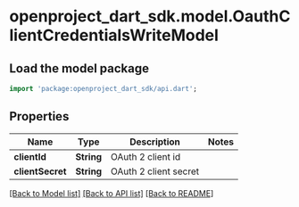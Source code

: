 # openproject_dart_sdk.model.OauthClientCredentialsWriteModel

## Load the model package
```dart
import 'package:openproject_dart_sdk/api.dart';
```

## Properties
Name | Type | Description | Notes
------------ | ------------- | ------------- | -------------
**clientId** | **String** | OAuth 2 client id | 
**clientSecret** | **String** | OAuth 2 client secret | 

[[Back to Model list]](../README.md#documentation-for-models) [[Back to API list]](../README.md#documentation-for-api-endpoints) [[Back to README]](../README.md)


